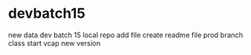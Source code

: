 # devbatch15
new data dev batch 15
local repo add file 
create readme file prod branch 
class start vcap new version
